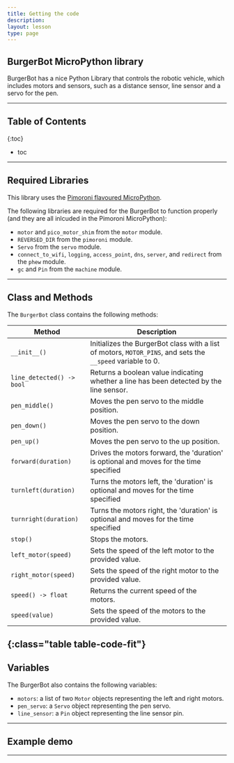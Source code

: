 ```yaml
---
title: Getting the code
description:
layout: lesson
type: page
---
```


## BurgerBot MicroPython library

BurgerBot has a nice Python Library that controls the robotic vehicle, which includes motors and sensors, such as a distance sensor, line sensor and a servo for the pen.

---

## Table of Contents

{:toc}
* toc

---

## Required Libraries

This library uses the [Pimoroni flavoured MicroPython](https://www.github.com/pimoroni/pimoroni-pico/releases).

The following libraries are required for the BurgerBot to function properly (and they are all inlcuded in the Pimoroni MicroPython):

- `motor` and `pico_motor_shim` from the `motor` module.
- `REVERSED_DIR` from the `pimoroni` module.
- `Servo` from the `servo` module.
- `connect_to_wifi`, `logging`, `access_point`, `dns`, `server`, and `redirect` from the `phew` module.
- `gc` and `Pin` from the `machine` module.

---

## Class and Methods

The `BurgerBot` class contains the following methods:

Method | Description
---|---
`__init__()` | Initializes the BurgerBot class with a list of motors, `MOTOR_PINS`, and sets the `__speed` variable to 0.
`line_detected() -> bool` | Returns a boolean value indicating whether a line has been detected by the line sensor.
`pen_middle()` | Moves the pen servo to the middle position.
`pen_down()` | Moves the pen servo to the down position.
`pen_up()` | Moves the pen servo to the up position.
`forward(duration)` | Drives the motors forward, the 'duration' is optional and moves for the time specified
`turnleft(duration)` | Turns the motors left, the 'duration' is optional and moves for the time specified
`turnright(duration)` | Turns the motors right, the 'duration' is optional and moves for the time specified
`stop()` | Stops the motors.
`left_motor(speed)` | Sets the speed of the left motor to the provided value.
`right_motor(speed)` | Sets the speed of the right motor to the provided value.
`speed() -> float` | Returns the current speed of the motors.
`speed(value)` | Sets the speed of the motors to the provided value.
{:class="table table-code-fit"}
---

## Variables

The BurgerBot also contains the following variables:

- `motors`: a list of two `Motor` objects representing the left and right motors.
- `pen_servo`: a `Servo` object representing the pen servo.
- `line_sensor`: a `Pin` object representing the line sensor pin.

---

## Example demo

<script src="https://gist.github.com/kevinmcaleer/7e81c0959cd7b0b248f7636aaa637d58.js"></script>

---
